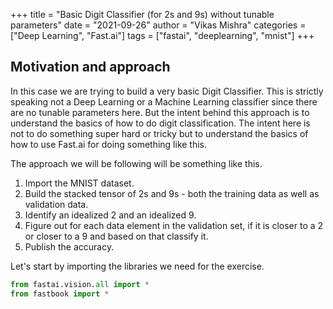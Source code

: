 +++
title = "Basic Digit Classifier (for 2s and 9s) without tunable parameters"
date = "2021-09-26"
author = "Vikas Mishra"
categories = ["Deep Learning", "Fast.ai"]
tags = ["fastai", "deeplearning", "mnist"]
+++


## Motivation and approach

In this case we are trying to build a very basic Digit Classifier. This is strictly speaking not a Deep Learning or a Machine Learning classifier since there are no tunable parameters here. But the intent behind this approach is to understand the basics of how to do digit classification. The intent here is not to do something super hard or tricky but to understand the basics of how to use Fast.ai for doing something like this.

The approach we will be following will be something like this. 

1. Import the MNIST dataset.
2. Build the stacked tensor of 2s and 9s - both the training data as well as validation data.
3. Identify an idealized 2 and an idealized 9.
4. Figure out for each data element in the validation set, if it is closer to a 2 or closer to a 9 and based on that classify it. 
5. Publish the accuracy.

Let's start by importing the libraries we need for the exercise.


```python
from fastai.vision.all import *
from fastbook import *
```


```python

```
